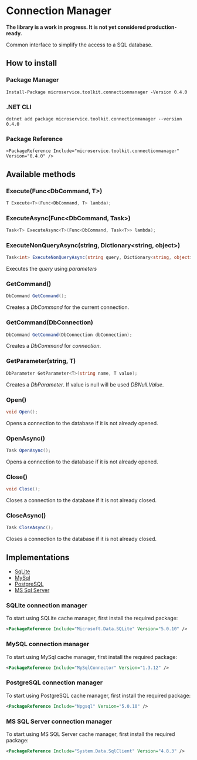 ﻿# Connection Manager

__The library is a work in progress. It is not yet considered production-ready.__

Common interface to simplify the access to a SQL database.

## How to install

### Package Manager
```
Install-Package microservice.toolkit.connectionmanager -Version 0.4.0
```

### .NET CLI
```
dotnet add package microservice.toolkit.connectionmanager --version 0.4.0
```

### Package Reference
```
<PackageReference Include="microservice.toolkit.connectionmanager" Version="0.4.0" />
```

## Available methods

### Execute<T>(Func<DbCommand, T>)
```C#
T Execute<T>(Func<DbCommand, T> lambda);
```
### ExecuteAsync<T>(Func<DbCommand, Task<T>>)
```C#
Task<T> ExecuteAsync<T>(Func<DbCommand, Task<T>> lambda);
```
### ExecuteNonQueryAsync(string, Dictionary<string, object>)
```C#
Task<int> ExecuteNonQueryAsync(string query, Dictionary<string, object> parameters);
```
Executes the _query_ using _parameters_

### GetCommand()
```C#
DbCommand GetCommand();
```
Creates a _DbCommand_ for the current connection. 

### GetCommand(DbConnection)
```C#
DbCommand GetCommand(DbConnection dbConnection);
```
Creates a _DbCommand_ for _connection_.

### GetParameter<T>(string, T)
```C#
DbParameter GetParameter<T>(string name, T value);
```
Creates a _DbParameter_. If value is null will be used _DBNull.Value_.

### Open()
```C#
void Open();
```
Opens a connection to the database if it is not already opened.

### OpenAsync()
```C#
Task OpenAsync();
```
Opens a connection to the database if it is not already opened.

### Close()
```C#
void Close();
```
Closes a connection to the database if it is not already closed.

### CloseAsync()
```C#
Task CloseAsync();
```
Closes a connection to the database if it is not already closed.

## Implementations
- [SqLite](#sqlite)
- [MySql](#mysql)
- [PostgreSQL](#postgresql)
- [MS Sql Server](#mssqlserver)

### SQLite connection manager

<a name="sqlite"></a>
To start using SQLite cache manager, first install the required package:
```xml
<PackageReference Include="Microsoft.Data.SQLite" Version="5.0.10" />
```
### MySQL connection manager

<a name="mysql"></a>
To start using MySql cache manager, first install the required package:
```xml
<PackageReference Include="MySqlConnector" Version="1.3.12" />
```
### PostgreSQL connection manager

<a name="postgresql"></a>
To start using PostgreSQL cache manager, first install the required package:
```xml
<PackageReference Include="Npgsql" Version="5.0.10" />
```
### MS SQL Server connection manager

<a name="mssqlserver"></a>
To start using MS SQL Server cache manager, first install the required package:
```xml
<PackageReference Include="System.Data.SqlClient" Version="4.8.3" />
```